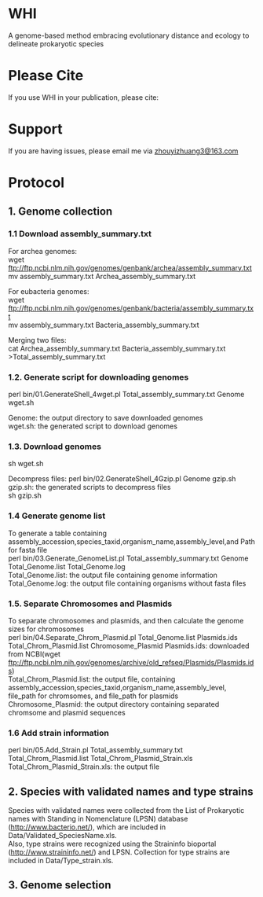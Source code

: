 # WHI
A genome-based method embracing evolutionary distance and ecology to delineate prokaryotic species

# Please Cite
If you use WHI in your publication, please cite:

# Support
If you are having issues, please email me via zhouyizhuang3@163.com

# Protocol
## 1. Genome collection
### 1.1 Download assembly_summary.txt
For archea genomes:  
wget ftp://ftp.ncbi.nlm.nih.gov/genomes/genbank/archea/assembly_summary.txt  
mv assembly_summary.txt Archea_assembly_summary.txt  

For eubacteria genomes:  
wget ftp://ftp.ncbi.nlm.nih.gov/genomes/genbank/bacteria/assembly_summary.txt  
mv assembly_summary.txt Bacteria_assembly_summary.txt

Merging two files:  
cat Archea_assembly_summary.txt Bacteria_assembly_summary.txt >Total_assembly_summary.txt

### 1.2. Generate script for downloading genomes
perl bin/01.GenerateShell_4wget.pl Total_assembly_summary.txt Genome wget.sh

Genome: the output directory to save downloaded genomes  
wget.sh: the generated script to download genomes

### 1.3. Download genomes
sh wget.sh

Decompress files:
perl bin/02.GenerateShell_4Gzip.pl Genome gzip.sh  
gzip.sh: the generated scripts to decompress files  
sh gzip.sh

### 1.4 Generate genome list 
To generate a table containing assembly_accession,species_taxid,organism_name,assembly_level,and Path for fasta file  
perl bin/03.Generate_GenomeList.pl Total_assembly_summary.txt Genome Total_Genome.list Total_Genome.log  
Total_Genome.list: the output file containing genome information  
Total_Genome.log: the output file containing organisms without fasta files

### 1.5. Separate Chromosomes and Plasmids
To separate chromosomes and plasmids, and then calculate the genome sizes for chromosomes  
perl bin/04.Separate_Chrom_Plasmid.pl Total_Genome.list Plasmids.ids Total_Chrom_Plasmid.list Chromosome_Plasmid
Plasmids.ids: downloaded from NCBI(wget ftp://ftp.ncbi.nlm.nih.gov/genomes/archive/old_refseq/Plasmids/Plasmids.ids)  
Total_Chrom_Plasmid.list: the output file, containing assembly_accession,species_taxid,organism_name,assembly_level, file_path for chromsomes, and file_path for plasmids  
Chromosome_Plasmid: the output directory containing separated chromsome and plasmid sequences  

### 1.6 Add strain information
perl bin/05.Add_Strain.pl Total_assembly_summary.txt Total_Chrom_Plasmid.list Total_Chrom_Plasmid_Strain.xls  
Total_Chrom_Plasmid_Strain.xls: the output file  

## 2. Species with validated names and type strains
Species with validated names were collected from the List of Prokaryotic names with Standing in Nomenclature (LPSN) database (http://www.bacterio.net/), which are included in Data/Validated_SpeciesName.xls.  
Also, type strains were recognized using the Straininfo bioportal (http://www.straininfo.net/) and LPSN. Collection for type strains are included in Data/Type_strain.xls.

## 3. Genome selection

